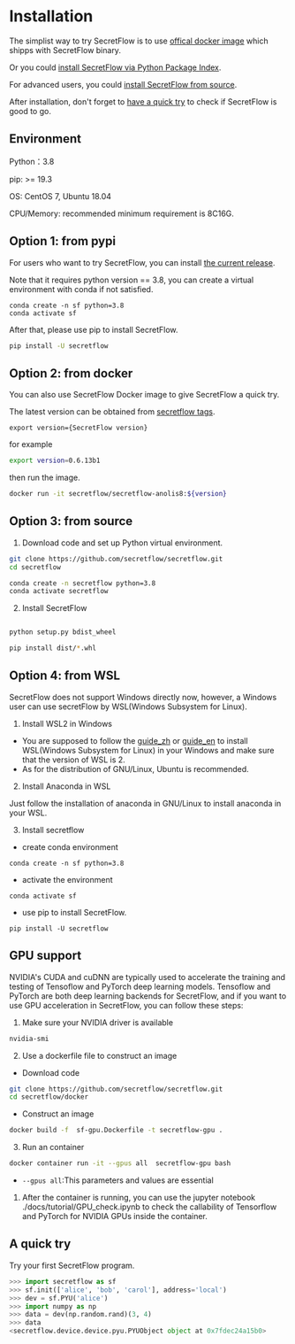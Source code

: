 # Installation

The simplist way to try SecretFlow is to use [offical docker image](#option-2-from-docker) which shipps with SecretFlow binary.

Or you could [install SecretFlow via Python Package Index](#option-1-from-pypi).

For advanced users, you could [install SecretFlow from source](#option-3-from-source).

After installation, don't forget to [have a quick try](#a-quick-try) to check if SecretFlow is good to go.


## Environment
Python：3.8

pip: >= 19.3

OS: CentOS 7, Ubuntu 18.04

CPU/Memory: recommended minimum requirement is 8C16G.

## Option 1: from pypi
For users who want to try SecretFlow, you can install [the current release](https://pypi.org/project/secretflow/).

Note that it requires python version == 3.8, you can create a virtual environment with conda if not satisfied.

```
conda create -n sf python=3.8
conda activate sf
```

After that, please use pip to install SecretFlow.

```bash
pip install -U secretflow
```

## Option 2: from docker
You can also use SecretFlow Docker image to give SecretFlow a quick try.

The latest version can be obtained from [secretflow tags](https://hub.docker.com/r/secretflow/secretflow-anolis8/tags).

```
export version={SecretFlow version}
```

for example
```bash
export version=0.6.13b1
```

then run the image.
```bash
docker run -it secretflow/secretflow-anolis8:${version}

```

## Option 3: from source

1. Download code and set up Python virtual environment.

```sh
git clone https://github.com/secretflow/secretflow.git
cd secretflow

conda create -n secretflow python=3.8
conda activate secretflow
```

2. Install SecretFlow
```sh

python setup.py bdist_wheel

pip install dist/*.whl
```

## Option 4: from WSL

SecretFlow does not support Windows directly now, however, a Windows user can use secretFlow by WSL(Windows Subsystem for Linux).

1. Install WSL2 in Windows

- You are supposed to follow the [guide_zh](https://learn.microsoft.com/zh-cn/windows/wsl/install) or [guide_en](https://learn.microsoft.com/en-us/windows/wsl/install) to install WSL(Windows Subsystem for Linux) in your Windows and make sure that the version of WSL is 2.
- As for the distribution of GNU/Linux, Ubuntu is recommended.

2. Install Anaconda in WSL

Just follow the installation of anaconda in GNU/Linux to install anaconda in your WSL.

3. Install secretflow

- create conda environment

```shell
conda create -n sf python=3.8
```

- activate the environment

```shell
conda activate sf
```

- use pip to install SecretFlow.

```
pip install -U secretflow
```

## GPU support

NVIDIA's CUDA and cuDNN are typically used to accelerate the training and testing of Tensoflow and PyTorch deep learning models. Tensoflow and PyTorch are both deep learning backends for SecretFlow, and if you want to use GPU acceleration in SecretFlow, you can follow these steps:

1. Make sure your NVIDIA driver is available

```bash
nvidia-smi
```

2. Use a dockerfile file to construct an image

- Download code

```bash
git clone https://github.com/secretflow/secretflow.git
cd secretflow/docker
```

- Construct an image

```bash
docker build -f  sf-gpu.Dockerfile -t secretflow-gpu .
```

3. Run an container

```bash
docker container run -it --gpus all  secretflow-gpu bash
```

- `--gpus all`:This parameters and values are essential

1. After the container is running, you can use the jupyter notebook ./docs/tutorial/GPU_check.ipynb to check the callability of Tensorflow and PyTorch for NVIDIA GPUs inside the container.

## A quick try

Try your first SecretFlow program.

```python
>>> import secretflow as sf
>>> sf.init(['alice', 'bob', 'carol'], address='local')
>>> dev = sf.PYU('alice')
>>> import numpy as np
>>> data = dev(np.random.rand)(3, 4)
>>> data
<secretflow.device.device.pyu.PYUObject object at 0x7fdec24a15b0>
```
